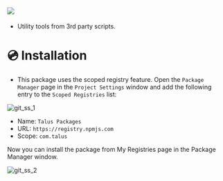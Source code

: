 # [![](https://img.shields.io/github/package-json/displayName/talusstudio/taluskit-package?label=Package%3A)](https://github.com/TalusStudio/TalusKit-Package)
- Utility tools from 3rd party scripts.

# 💿 Installation
- This package uses the scoped registry feature. Open the `Package Manager` page in the `Project Settings` window and add the following entry to the `Scoped Registries` list:

![git_ss_1](https://user-images.githubusercontent.com/13253356/209586721-b8dd31ae-caab-450e-a030-0116bdfee606.png)

- Name: `Talus Packages`
- URL: `https://registry.npmjs.com`
- Scope: `com.talus`

Now you can install the package from My Registries page in the Package Manager window.

![git_ss_2](https://user-images.githubusercontent.com/13253356/209586722-f056164a-e41c-439b-88eb-d9a4bc2ca701.png)
